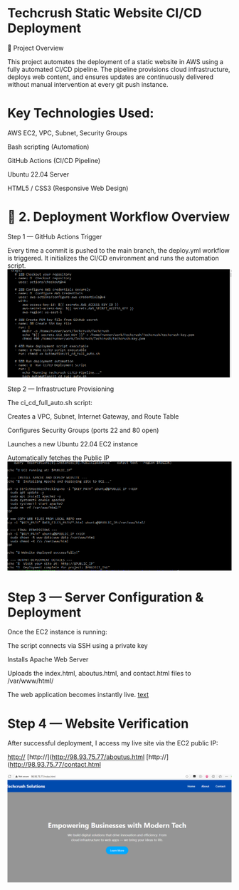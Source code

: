 # Techcrush Static Website CI/CD Deployment 
📘 Project Overview

This project automates the deployment of a static website in AWS using a fully automated CI/CD pipeline.
The pipeline provisions cloud infrastructure, deploys web content, and ensures updates are continuously delivered without manual intervention at every git push instance.

# Key Technologies Used:

AWS EC2, VPC, Subnet, Security Groups

Bash scripting (Automation)

GitHub Actions (CI/CD Pipeline)

Ubuntu 22.04 Server

HTML5 / CSS3 (Responsive Web Design)

# 🚀 2. Deployment Workflow Overview
Step 1 — GitHub Actions Trigger

Every time a commit is pushed to the main branch, the deploy.yml workflow is triggered.
It initializes the CI/CD environment and runs the automation script.
![alt text](../yml2.PNG)

Step 2 — Infrastructure Provisioning

The ci_cd_full_auto.sh script:

Creates a VPC, Subnet, Internet Gateway, and Route Table

Configures Security Groups (ports 22 and 80 open)

Launches a new Ubuntu 22.04 EC2 instance

Automatically fetches the Public IP
![alt text](../ci-cd.PNG)

# Step 3 — Server Configuration & Deployment

Once the EC2 instance is running:

The script connects via SSH using a private key

Installs Apache Web Server

Uploads the index.html, aboutus.html, and contact.html files to /var/www/html/

The web application becomes instantly live.
[text](<../Automation Scripts>)

# Step 4 — Website Verification

After successful deployment, I access my live site via the EC2 public IP:

[http://<your-public-ip>](http://98.93.75.77/index.html)
[http://<your-public-ip>](http://98.93.75.77/aboutus.html
[http://<your-public-ip>](http://98.93.75.77/contact.html

![alt text](<../Automation deploy index.PNG>)